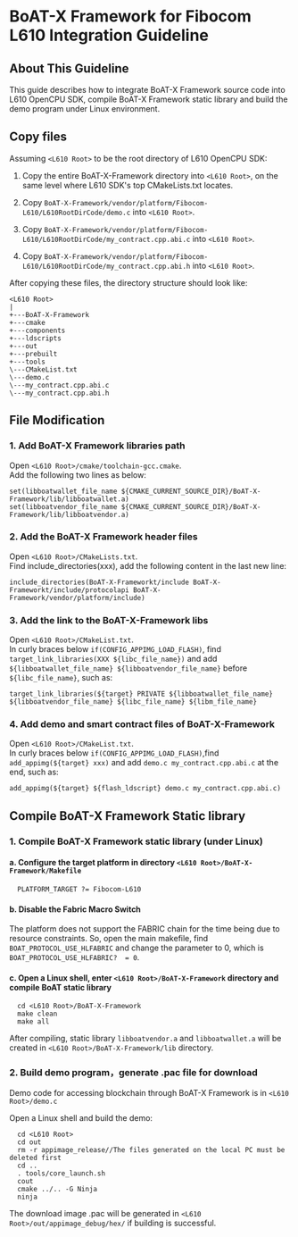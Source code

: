 # BoAT-X Framework for Fibocom L610 Integration Guideline


## About This Guideline

This guide describes how to integrate BoAT-X Framework source code into L610 OpenCPU SDK, compile BoAT-X Framework static library and build the demo program under Linux environment.


## Copy files

Assuming `<L610 Root>` to be the root directory of L610 OpenCPU SDK:

1. Copy the entire BoAT-X-Framework directory into `<L610 Root>`, on the same level where L610 SDK's top CMakeLists.txt locates.

2. Copy `BoAT-X-Framework/vendor/platform/Fibocom-L610/L610RootDirCode/demo.c` into `<L610 Root>`.

3. Copy `BoAT-X-Framework/vendor/platform/Fibocom-L610/L610RootDirCode/my_contract.cpp.abi.c` into `<L610 Root>`.

3. Copy `BoAT-X-Framework/vendor/platform/Fibocom-L610/L610RootDirCode/my_contract.cpp.abi.h` into `<L610 Root>`.


After copying these files, the directory structure should look like:

```
<L610 Root>
|
+---BoAT-X-Framework
+---cmake
+---components
+---ldscripts
+---out
+---prebuilt
+---tools
\---CMakeList.txt
\---demo.c
\---my_contract.cpp.abi.c
\---my_contract.cpp.abi.h
```


## File Modification

### 1. Add BoAT-X Framework libraries path

Open `<L610 Root>/cmake/toolchain-gcc.cmake`.  
Add the following two lines as below:

    set(libboatwallet_file_name ${CMAKE_CURRENT_SOURCE_DIR}/BoAT-X-Framework/lib/libboatwallet.a)
    set(libboatvendor_file_name ${CMAKE_CURRENT_SOURCE_DIR}/BoAT-X-Framework/lib/libboatvendor.a)


### 2. Add the BoAT-X Framework header files
Open `<L610 Root>/CMakeLists.txt`.  
Find include_directories(xxx), add the following content in the last new line:

    include_directories(BoAT-X-Frameworkt/include BoAT-X-Frameworkt/include/protocolapi BoAT-X-Framework/vendor/platform/include)


### 3. Add the link to the BoAT-X-Framework libs

Open `<L610 Root>/CMakeList.txt`.  
In curly braces below `if(CONFIG_APPIMG_LOAD_FLASH)`, find `target_link_libraries(XXX ${libc_file_name})` and add `${libboatwallet_file_name} ${libboatvendor_file_name}` before `${libc_file_name}`, such as:

    target_link_libraries(${target} PRIVATE ${libboatwallet_file_name} ${libboatvendor_file_name} ${libc_file_name} ${libm_file_name} 


### 4. Add demo and smart contract files of BoAT-X-Framework
Open `<L610 Root>/CMakeList.txt`.  
In curly braces below `if(CONFIG_APPIMG_LOAD_FLASH)`,find `add_appimg(${target} xxx)` and add `demo.c my_contract.cpp.abi.c` at the end, such as:

    add_appimg(${target} ${flash_ldscript} demo.c my_contract.cpp.abi.c)


## Compile BoAT-X Framework Static library

### 1. Compile BoAT-X Framework static library (under Linux)

   #### a. Configure the target platform in directory `<L610 Root>/BoAT-X-Framework/Makefile`
   
      PLATFORM_TARGET ?= Fibocom-L610
   
   #### b. Disable the Fabric Macro Switch  
   
   The platform does not support the FABRIC chain for the time being due to resource constraints. So, open the main makefile, find `BOAT_PROTOCOL_USE_HLFABRIC` and change the parameter to 0, which is` BOAT_PROTOCOL_USE_HLFABRIC?  = 0`.

   #### c. Open a Linux shell, enter `<L610 Root>/BoAT-X-Framework` directory and compile BoAT static library

      cd <L610 Root>/BoAT-X-Framework
      make clean
      make all


   After compiling, static library `libboatvendor.a` and `libboatwallet.a` will be created in `<L610 Root>/BoAT-X-Framework/lib` directory.


### 2. Build demo program，generate .pac file for download

   Demo code for accessing blockchain through BoAT-X Framework is in `<L610 Root>/demo.c`

   Open a Linux shell and build the demo:

      cd <L610 Root>
      cd out
      rm -r appimage_release//The files generated on the local PC must be deleted first
      cd ..
      . tools/core_launch.sh
      cout
      cmake ../.. -G Ninja
      ninja


   The download image .pac will be generated in `<L610 Root>/out/appimage_debug/hex/` if building is successful.

